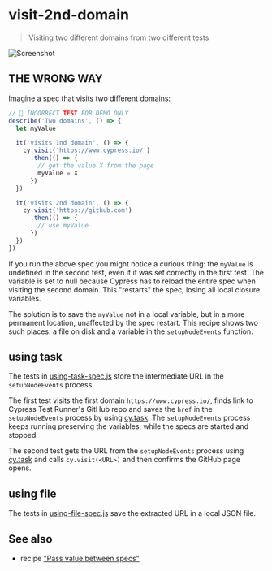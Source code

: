 # visit-2nd-domain
> Visiting two different domains from two different tests

![Screenshot](img/screenshot.png)

## THE WRONG WAY

Imagine a spec that visits two different domains:

```js
// 🚨 INCORRECT TEST FOR DEMO ONLY
describe('Two domains', () => {
  let myValue

  it('visits 1nd domain', () => {
    cy.visit('https://www.cypress.io/')
      .then(() => {
        // get the value X from the page
        myValue = X
      })
  })

  it('visits 2nd domain', () => {
    cy.visit('https://github.com')
      .then(() => {
        // use myValue
      })
  })
})
```

If you run the above spec you might notice a curious thing: the `myValue` is undefined in the second test, even if it was set correctly in the first test. The variable is set to null because Cypress has to reload the entire spec when visiting the second domain. This "restarts" the spec, losing all local closure variables.

The solution is to save the `myValue` not in a local variable, but in a more permanent location, unaffected by the spec restart. This recipe shows two such places: a file on disk and a variable in the `setupNodeEvents` function.

## using task

The tests in [using-task-spec.js](cypress/integration/using-task-spec.js) store the intermediate URL in the `setupNodeEvents` process.

The first test visits the first domain `https://www.cypress.io/`, finds link to Cypress Test Runner's GitHub repo and saves the `href` in the `setupNodeEvents` process by using [cy.task](https://on.cypress.io/task). The `setupNodeEvents` process keeps running preserving the variables, while the specs are started and stopped.

The second test gets the URL from the `setupNodeEvents` process using [cy.task](https://on.cypress.io/task) and calls `cy.visit(<URL>)` and then confirms the GitHub page opens.

## using file

The tests in [using-file-spec.js](cypress/integration/using-file-spec.js) save the extracted URL in a local JSON file.

## See also

- recipe ["Pass value between specs"](https://github.com/cypress-io/cypress-example-recipes#server-communication)
